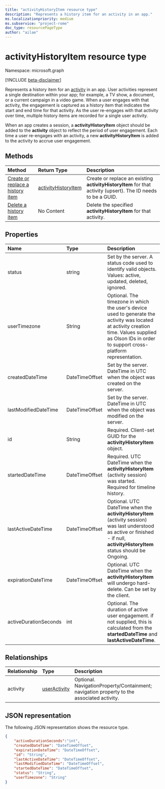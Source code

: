 ```yaml
---
title: "activityHistoryItem resource type"
description: "Represents a history item for an activity in an app."
ms.localizationpriority: medium
ms.subservice: "project-rome"
doc_type: resourcePageType
author: "ailae"
---
```


# activityHistoryItem resource type

Namespace: microsoft.graph

[!INCLUDE [beta-disclaimer](../../includes/beta-disclaimer.md)]

Represents a history item for an [activity](projectrome-activity.md) in an app. User activities represent a single destination within your app; for example, a TV show, a document, or a current campaign in a video game. When a user engages with that activity, the engagement is captured as a history item that indicates the start and end time for that activity. As the user re-engages with that activity over time, multiple history items are recorded for a single user activity.

When an app creates a session, a **activityHistoryItem** object should be added to the **activity** object to reflect the period of user engagement. Each time a user re-engages with an activity, a new **activityHistoryItem** is added to the activity to accrue user engagement.

## Methods

|Method | Return Type | Description|
|:------|:------------|:-----------|
|[Create or replace a history item](../api/projectrome-put-historyitem.md) | [activityHistoryItem](projectrome-historyitem.md) | Create or replace an existing **activityHistoryItem** for that activity (upsert). The ID needs to be a GUID.|
|[Delete a history item](../api/projectrome-delete-historyitem.md) | No Content | Delete the specified **activityHistoryItem** for that activity.|

## Properties

|Name | Type | Description|
|:----|:-----|:-----------|
|status | string | Set by the server. A status code used to identify valid objects. Values: active, updated, deleted, ignored.|
|userTimezone | String | Optional. The timezone in which the user's device used to generate the activity was located at activity creation time. Values supplied as Olson IDs in order to support cross-platform representation.|
|createdDateTime | DateTimeOffset | Set by the server. DateTime in UTC when the object was created on the server.|
|lastModifiedDateTime | DateTimeOffset | Set by the server. DateTime in UTC when the object was modified on the server.|
|id | String | Required. Client-set GUID for the **activityHistoryItem** object.|
|startedDateTime | DateTimeOffset | Required. UTC DateTime when the **activityHistoryItem** (activity session) was started. Required for timeline history.|
|lastActiveDateTime | DateTimeOffset | Optional. UTC DateTime when the **activityHistoryItem** (activity session) was last understood as active or finished - if null, **activityHistoryItem** status should be Ongoing.|
|expirationDateTime | DateTimeOffset | Optional. UTC DateTime when the **activityHistoryItem** will undergo hard-delete. Can be set by the client.|
|activeDurationSeconds | int | Optional. The duration of active user engagement. if not supplied, this is calculated from the **startedDateTime** and **lastActiveDateTime**.|

## Relationships

|Relationship | Type | Description|
|:------------|:-----|:-----------|
|activity| [userActivity](../resources/projectrome-activity.md) | Optional. NavigationProperty/Containment; navigation property to the associated activity.|

## JSON representation

The following JSON representation shows the resource type.

<!-- {
  "blockType": "resource",
  "optionalProperties": [
    "userTimezone",
    "lastActiveDateTime",
    "activeDurationSeconds"
  ],
  "keyProperty": "id",
  "@odata.type": "microsoft.graph.activityHistoryItem"
}-->

```json
{
    "activeDurationSeconds":"int",
    "createdDateTime": "DateTimeOffset",
    "expirationDateTime": "DateTimeOffset",
    "id": "String",
    "lastActiveDateTime": "DateTimeOffset",
    "lastModifiedDateTime": "DateTimeOffset",
    "startedDateTime": "DateTimeOffset",
    "status": "String",
    "userTimezone": "String"
}
```

<!-- uuid: 8fcb5dbc-d5aa-4681-8e31-b001d5168d79
2017-06-07 14:57:30 UTC -->
<!--
{
  "type": "#page.annotation",
  "description": "historyitem resource",
  "keywords": "",
  "section": "documentation",
  "tocPath": "",
  "suppressions": []
}
-->


